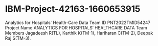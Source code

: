 # IBM-Project-42163-1660653915
Analytics for Hospitals' Health-Care Data
Team ID 	PNT2022TMID54247 
Project Name 	ANALYTICS FOR HOSPITALS’ HEALTHCARE DATA 
Team Members	Jagadeesh R(TL), Karthik K(TM-1), Hariharan C(TM-2), Deepak Raj S(TM-3).

